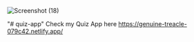 ![Screenshot (18)](https://github.com/asadjavedch/quiz-app/assets/109189392/b83b77d3-007c-4c93-ae86-2ff620cd929b)

"# quiz-app" 
Check my Quiz App here https://genuine-treacle-079c42.netlify.app/
